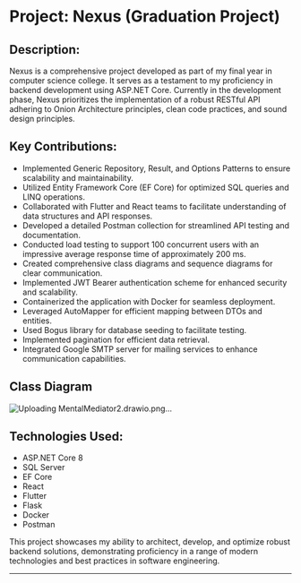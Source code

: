 # Project: Nexus (Graduation Project)

## Description:
Nexus is a comprehensive project developed as part of my final year in computer science college. It serves as a testament to my proficiency in backend development using ASP.NET Core. Currently in the development phase, Nexus prioritizes the implementation of a robust RESTful API adhering to Onion Architecture principles, clean code practices, and sound design principles.

## Key Contributions:
- Implemented Generic Repository, Result, and Options Patterns to ensure scalability and maintainability.
- Utilized Entity Framework Core (EF Core) for optimized SQL queries and LINQ operations.
- Collaborated with Flutter and React teams to facilitate understanding of data structures and API responses.
- Developed a detailed Postman collection for streamlined API testing and documentation.
- Conducted load testing to support 100 concurrent users with an impressive average response time of approximately 200 ms.
- Created comprehensive class diagrams and sequence diagrams for clear communication.
- Implemented JWT Bearer authentication scheme for enhanced security and scalability.
- Containerized the application with Docker for seamless deployment.
- Leveraged AutoMapper for efficient mapping between DTOs and entities.
- Used Bogus library for database seeding to facilitate testing.
- Implemented pagination for efficient data retrieval.
- Integrated Google SMTP server for mailing services to enhance communication capabilities.

## Class Diagram
![Uploading MentalMediator2.drawio.png…]()

## Technologies Used:
- ASP.NET Core 8
- SQL Server
- EF Core
- React
- Flutter
- Flask
- Docker
- Postman

This project showcases my ability to architect, develop, and optimize robust backend solutions, demonstrating proficiency in a range of modern technologies and best practices in software engineering.

--- 
